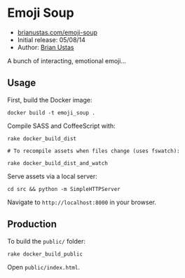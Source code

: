 # Emoji Soup

- [brianustas.com/emoji-soup](http://brianustas.com/emoji-soup/)
- Initial release: 05/08/14
- Author: [Brian Ustas](http://brianustas.com)

A bunch of interacting, emotional emoji...

## Usage

First, build the Docker image:

    docker build -t emoji_soup .

Compile SASS and CoffeeScript with:

    rake docker_build_dist

    # To recompile assets when files change (uses fswatch):

    rake docker_build_dist_and_watch

Serve assets via a local server:

    cd src && python -m SimpleHTTPServer

Navigate to `http://localhost:8000` in your browser.

## Production

To build the `public/` folder:

    rake docker_build_public

Open `public/index.html`.

